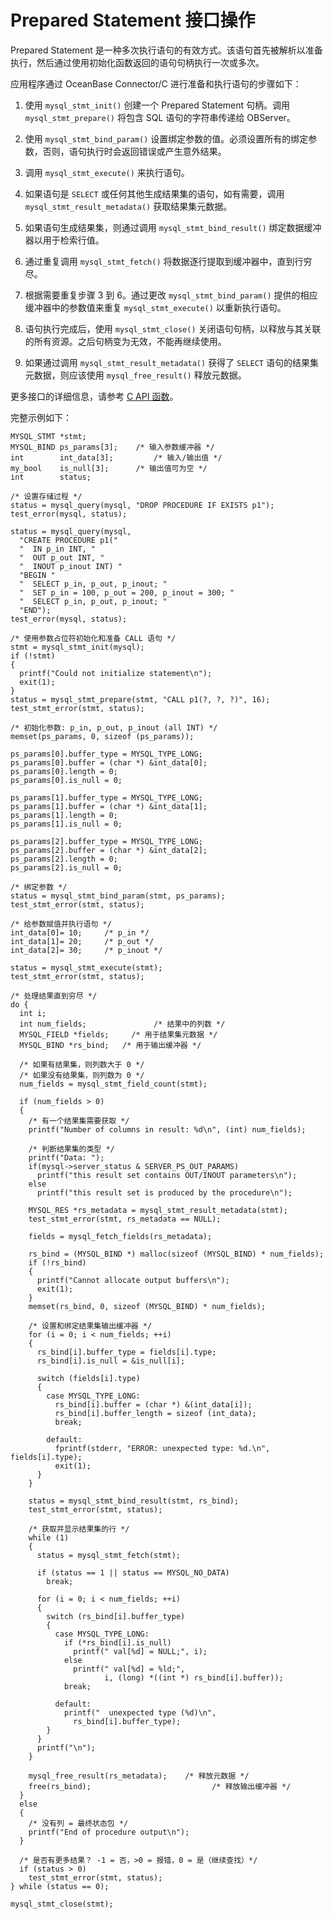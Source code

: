 Prepared Statement 接口操作 
============================================

Prepared Statement 是一种多次执行语句的有效方式。该语句首先被解析以准备执行，然后通过使用初始化函数返回的语句句柄执行一次或多次。

应用程序通过 OceanBase Connector/C 进行准备和执行语句的步骤如下：

1. 使用 `mysql_stmt_init()` 创建一个 Prepared Statement 句柄。调用 `mysql_stmt_prepare()` 将包含 SQL 语句的字符串传递给 OBServer。

   

2. 使用 `mysql_stmt_bind_param()` 设置绑定参数的值。必须设置所有的绑定参数，否则，语句执行时会返回错误或产生意外结果。

   

3. 调用 `mysql_stmt_execute()` 来执行语句。

   

4. 如果语句是 `SELECT` 或任何其他生成结果集的语句，如有需要，调用 `mysql_stmt_result_metadata()` 获取结果集元数据。

   

5. 如果语句生成结果集，则通过调用 `mysql_stmt_bind_result()` 绑定数据缓冲器以用于检索行值。

   

6. 通过重复调用 `mysql_stmt_fetch()` 将数据逐行提取到缓冲器中，直到行穷尽。

   

7. 根据需要重复步骤 3 到 6。通过更改 `mysql_stmt_bind_param()` 提供的相应缓冲器中的参数值来重复 `mysql_stmt_execute()` 以重新执行语句。

   

8. 语句执行完成后，使用 `mysql_stmt_close()` 关闭语句句柄，以释放与其关联的所有资源。之后句柄变为无效，不能再继续使用。

   

9. 如果通过调用 `mysql_stmt_result_metadata()` 获得了 `SELECT` 语句的结果集元数据，则应该使用 `mysql_free_result()` 释放元数据。

   




更多接口的详细信息，请参考 [C API 函数](/zh-CN/3.basic-api-functions/1.hv16p0.md)。

完整示例如下：

```unknow
MYSQL_STMT *stmt;
MYSQL_BIND ps_params[3];    /* 输入参数缓冲器 */
int        int_data[3];         /* 输入/输出值 */
my_bool    is_null[3];      /* 输出值可为空 */
int        status;

/* 设置存储过程 */
status = mysql_query(mysql, "DROP PROCEDURE IF EXISTS p1");
test_error(mysql, status);

status = mysql_query(mysql,
  "CREATE PROCEDURE p1("
  "  IN p_in INT, "
  "  OUT p_out INT, "
  "  INOUT p_inout INT) "
  "BEGIN "
  "  SELECT p_in, p_out, p_inout; "
  "  SET p_in = 100, p_out = 200, p_inout = 300; "
  "  SELECT p_in, p_out, p_inout; "
  "END");
test_error(mysql, status);

/* 使用参数占位符初始化和准备 CALL 语句 */
stmt = mysql_stmt_init(mysql);
if (!stmt)
{
  printf("Could not initialize statement\n");
  exit(1);
}
status = mysql_stmt_prepare(stmt, "CALL p1(?, ?, ?)", 16);
test_stmt_error(stmt, status);

/* 初始化参数: p_in, p_out, p_inout (all INT) */
memset(ps_params, 0, sizeof (ps_params));

ps_params[0].buffer_type = MYSQL_TYPE_LONG;
ps_params[0].buffer = (char *) &int_data[0];
ps_params[0].length = 0;
ps_params[0].is_null = 0;

ps_params[1].buffer_type = MYSQL_TYPE_LONG;
ps_params[1].buffer = (char *) &int_data[1];
ps_params[1].length = 0;
ps_params[1].is_null = 0;

ps_params[2].buffer_type = MYSQL_TYPE_LONG;
ps_params[2].buffer = (char *) &int_data[2];
ps_params[2].length = 0;
ps_params[2].is_null = 0;

/* 绑定参数 */
status = mysql_stmt_bind_param(stmt, ps_params);
test_stmt_error(stmt, status);

/* 给参数赋值并执行语句 */
int_data[0]= 10;     /* p_in */
int_data[1]= 20;     /* p_out */
int_data[2]= 30;     /* p_inout */

status = mysql_stmt_execute(stmt);
test_stmt_error(stmt, status);

/* 处理结果直到穷尽 */
do {
  int i;
  int num_fields;               /* 结果中的列数 */
  MYSQL_FIELD *fields;     /* 用于结果集元数据 */
  MYSQL_BIND *rs_bind;   /* 用于输出缓冲器 */

  /* 如果有结果集，则列数大于 0 */
  /* 如果没有结果集，则列数为 0 */
  num_fields = mysql_stmt_field_count(stmt);

  if (num_fields > 0)
  {
    /* 有一个结果集需要获取 */
    printf("Number of columns in result: %d\n", (int) num_fields);

    /* 判断结果集的类型 */
    printf("Data: ");
    if(mysql->server_status & SERVER_PS_OUT_PARAMS)
      printf("this result set contains OUT/INOUT parameters\n");
    else
      printf("this result set is produced by the procedure\n");

    MYSQL_RES *rs_metadata = mysql_stmt_result_metadata(stmt);
    test_stmt_error(stmt, rs_metadata == NULL);

    fields = mysql_fetch_fields(rs_metadata);

    rs_bind = (MYSQL_BIND *) malloc(sizeof (MYSQL_BIND) * num_fields);
    if (!rs_bind)
    {
      printf("Cannot allocate output buffers\n");
      exit(1);
    }
    memset(rs_bind, 0, sizeof (MYSQL_BIND) * num_fields);

    /* 设置和绑定结果集输出缓冲器 */
    for (i = 0; i < num_fields; ++i)
    {
      rs_bind[i].buffer_type = fields[i].type;
      rs_bind[i].is_null = &is_null[i];

      switch (fields[i].type)
      {
        case MYSQL_TYPE_LONG:
          rs_bind[i].buffer = (char *) &(int_data[i]);
          rs_bind[i].buffer_length = sizeof (int_data);
          break;

        default:
          fprintf(stderr, "ERROR: unexpected type: %d.\n", fields[i].type);
          exit(1);
      }
    }

    status = mysql_stmt_bind_result(stmt, rs_bind);
    test_stmt_error(stmt, status);

    /* 获取并显示结果集的行 */
    while (1)
    {
      status = mysql_stmt_fetch(stmt);

      if (status == 1 || status == MYSQL_NO_DATA)
        break;

      for (i = 0; i < num_fields; ++i)
      {
        switch (rs_bind[i].buffer_type)
        {
          case MYSQL_TYPE_LONG:
            if (*rs_bind[i].is_null)
              printf(" val[%d] = NULL;", i);
            else
              printf(" val[%d] = %ld;",
                     i, (long) *((int *) rs_bind[i].buffer));
            break;

          default:
            printf("  unexpected type (%d)\n",
              rs_bind[i].buffer_type);
        }
      }
      printf("\n");
    }

    mysql_free_result(rs_metadata);    /* 释放元数据 */
    free(rs_bind);                           /* 释放输出缓冲器 */
  }
  else
  {
    /* 没有列 = 最终状态包 */
    printf("End of procedure output\n");
  }

  /* 是否有更多结果？ -1 = 否，>0 = 报错，0 = 是（继续查找）*/
  if (status > 0)
    test_stmt_error(stmt, status);
} while (status == 0);

mysql_stmt_close(stmt);
```


